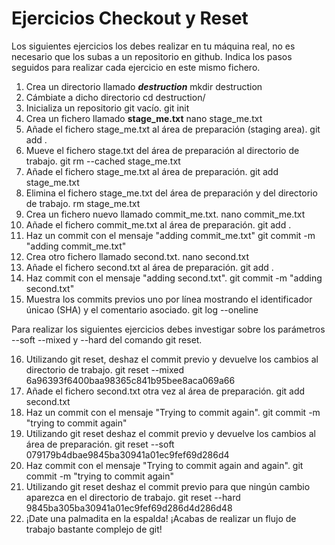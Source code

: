 # Ejercicios Checkout y Reset

Los siguientes ejercicios los debes realizar en tu máquina real, no es necesario que los subas a un repositorio en github. Indica los pasos seguidos para realizar cada ejercicio en este mismo fichero.

1. Crea un directorio llamado _**destruction**_
mkdir destruction
2. Cámbiate a dicho directorio
cd destruction/
3. Inicializa un repositorio git vacío.
git init
4. Crea un fichero llamado **stage_me.txt**
nano stage_me.txt
5. Añade el fichero stage_me.txt al área de preparación (staging area).
git add .
6. Mueve el fichero stage.txt del área de preparación al directorio de trabajo.
git rm --cached stage_me.txt
7. Añade el fichero stage_me.txt al área de preparación.
git add stage_me.txt
8. Elimina el fichero stage_me.txt del área de preparación y del directorio de trabajo.
rm stage_me.txt 
9. Crea un fichero nuevo llamado commit_me.txt.
nano commit_me.txt
10. Añade el fichero commit_me.txt al área de preparación.
git add .
11. Haz un commit con el mensaje "adding commit_me.txt"
git commit -m "adding commit_me.txt"
12. Crea otro fichero llamado second.txt.
nano second.txt
13. Añade el fichero second.txt al área de preparación.
git add .
14. Haz commit con el mensaje "adding second.txt".
git commit -m "adding second.txt"
15. Muestra los commits previos uno por línea mostrando el identificador únicao (SHA) y el comentario asociado.
git log --oneline

Para realizar los siguientes ejercicios debes investigar sobre los parámetros --soft --mixed y --hard del comando git reset.

16. Utilizando git reset, deshaz el commit previo y devuelve los cambios al directorio de trabajo.
git reset --mixed 6a96393f6400baa98365c841b95bee8aca069a66
17. Añade el fichero second.txt otra vez al área de preparación.
git add second.txt 
18. Haz un commit con el mensaje "Trying to commit again".
git commit -m "trying to commit again"
19. Utilizando git reset deshaz el commit previo y devuelve los cambios al área de preparación.
git reset --soft 079179b4dbae9845ba30941a01ec9fef69d286d4
20. Haz commit con el mensaje "Trying to commit again and again".
git commit -m "trying to commit again"
21. Utilizando git reset deshaz el commit previo para que ningún cambio aparezca en el directorio de trabajo.
git reset --hard 9845ba305ba30941a01ec9fef69d286d4d286d48
22. ¡Date una palmadita en la espalda! ¡Acabas de realizar un flujo de trabajo bastante complejo de git!
    
